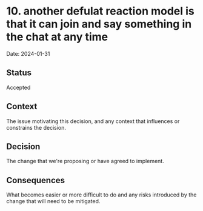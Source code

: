 # 10. another defulat reaction model is that it can join and say something in the chat at any time

Date: 2024-01-31

## Status

Accepted

## Context

The issue motivating this decision, and any context that influences or constrains the decision.

## Decision

The change that we're proposing or have agreed to implement.

## Consequences

What becomes easier or more difficult to do and any risks introduced by the change that will need to be mitigated.
